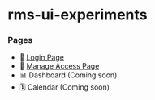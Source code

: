 # rms-ui-experiments

### Pages
- 🔐 [Login Page](https://rms-login-page.vercel.app/)
- 🔐 [Manage Access Page](https://manage-access.vercel.app/)
- 📊 Dashboard (Coming soon)
- 🗓 Calendar (Coming soon)
